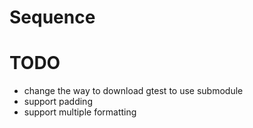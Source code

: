 # Sequence

# TODO
* change the way to download gtest to use submodule
* support padding
* support multiple formatting
